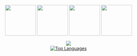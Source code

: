 <p align="center">
  <img src="https://upload.wikimedia.org/wikipedia/commons/thumb/a/a7/React-icon.svg/2300px-React-icon.svg.png" alt="" width="100">
  <img src="https://raw.githubusercontent.com/react-icons/react-icons/master/react-icons.svg" alt="" width="100">
  <img src="https://upload.wikimedia.org/wikipedia/commons/thumb/a/a7/React-icon.svg/2300px-React-icon.svg.png" alt="" width="100">
  <img src="https://raw.githubusercontent.com/react-icons/react-icons/master/react-icons.svg" alt="" width="100">
</p>


<div align="center">
<a href="https://github.com/anuraghazra/github-readme-stats">
  <img src="https://github-readme-stats.vercel.app/api?username=Veronica-Kodehode&show_icons=true&theme=nightowl">
 </a>
</div>

<div align="center">
<a href="https://github.com/anuraghazra/github-readme-stats">
    <img src="https://github-readme-stats.vercel.app/api/top-langs/?username=Veronica-Kodehode&layout=compact&show_icons=true&theme=nightowl" alt="Top Languages">
  </a>
</div>



